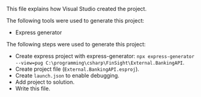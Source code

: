This file explains how Visual Studio created the project.

The following tools were used to generate this project:
- Express generator

The following steps were used to generate this project:
- Create express project with express-generator: `npx express-generator --view=pug C:\programming\csharp\FinSight\External.BankingAPI`.
- Create project file (`External.BankingAPI.esproj`).
- Create `launch.json` to enable debugging.
- Add project to solution.
- Write this file.
